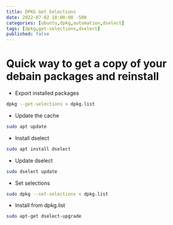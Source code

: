 ```yaml
---
title: DPKG Get Selections
date: 2022-07-02 18:00:00 -500
categories: [ubuntu,dpkg,automation,dselect]
tags: [dpkg,get-selections,dselect]
published: false
---
```

# Quick way to get a copy of your debain packages and reinstall

* Export installed packages

```bash
dpkg --get-selections > dpkg.list
```
* Update the cache

```bash
sudo apt update
```

* Install dselect

```bash
sudo apt install dselect
```

* Update dselect

```bash
sudo dselect update
```

* Set selections

```bash
sudo dpkg --set-selections < dpkg.list
```

* Install from dpkg.list

```bash
sudo apt-get dselect-upgrade
```
